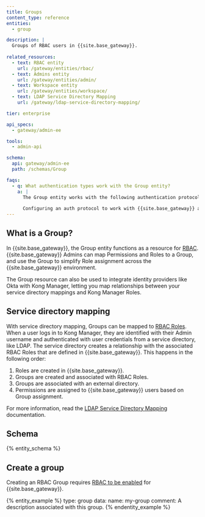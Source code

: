 ```yaml
---
title: Groups
content_type: reference
entities:
  - group

description: |
  Groups of RBAC users in {{site.base_gateway}}.
  
related_resources:
  - text: RBAC entity
    url: /gateway/entities/rbac/
  - text: Admins entity
    url: /gateway/entities/admin/
  - text: Workspace entity
    url: /gateway/entities/workspace/
  - text: LDAP Service Directory Mapping
    url: /gateway/ldap-service-directory-mapping/

tier: enterprise

api_specs:
  - gateway/admin-ee

tools:
  - admin-api

schema:
  api: gateway/admin-ee
  path: /schemas/Group

faqs:
  - q: What authentication types work with the Group entity?
    a: |
      The Group entity works with the following authentication protocols: [Basic authentication](/plugins/basic-auth/), [LDAP authentication](/plugins/ldap-auth-advanced/), and [OpenID Connect (OIDC)](/plugins/openid-connect/). 
      
      Configuring an auth protocol to work with {{site.base_gateway}} and Kong Manager is done using `kong.conf`. For more information, review our guide on [Configuring LDAP with Kong Manager](/how-to/configure-ldap-with-kong-manager/).
---
```


## What is a Group?


In {{site.base_gateway}}, the Group entity functions as a resource for [RBAC](/gateway/entities/rbac/#role-configuration). 
{{site.base_gateway}} Admins can map Permissions and Roles to a Group, and use the Group to simplify Role assignment across the {{site.base_gateway}} environment. 

The Group resource can also be used to integrate identity providers like Okta with Kong Manager, letting you map relationships between your service directory mappings and Kong Manager Roles.


## Service directory mapping

With service directory mapping, Groups can be mapped to [RBAC Roles](/gateway/entities/rbac/#role-configuration). 
When a user logs in to Kong Manager, they are identified with their Admin username and authenticated with user credentials from a service directory, like LDAP. 
The service directory creates a relationship with the associated RBAC Roles that are defined in {{site.base_gateway}}. 
This happens in the following order: 

1. Roles are created in {{site.base_gateway}}.
2. Groups are created and associated with RBAC Roles.
3. Groups are associated with an external directory.
4. Permissions are assigned to {{site.base_gateway}} users based on Group assignment.

For more information, read the [LDAP Service Directory Mapping](/gateway/ldap-service-directory-mapping/) documentation.

## Schema

{% entity_schema %}

## Create a group

Creating an RBAC Group requires [RBAC to be enabled](/gateway/entities/rbac/#enable-rbac) for {{site.base_gateway}}.

{% entity_example %}
type: group
data:
  name: my-group
  comment: A description associated with this group.
{% endentity_example %}